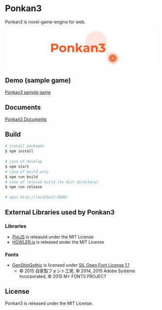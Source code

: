 # Ponkan3

Ponkan3 is novel-game-engine for web.

![Ponkan3 logo](images/ponkan3-logo-landscape2.png)

## Demo (sample game)

[Ponkan3 sample game](http://okayumoka.github.io/ponkan3-samplegame)

## Documents

[Ponkan3 Documents](http://okayumoka.github.io/ponkan3-docs)

## Build

```bash
# install packages
$ npm install

# case of develop
$ npm start
# case of build only
$ npm run build
# case of release build (to dist directory)
$ npm run release

# open http://localhost:8080/
```

## External Libraries used by Ponkan3

### Libraries

- [PixiJS](https://github.com/pixijs/pixi.js) is released under the MIT License
- [HOWLER.js](https://github.com/goldfire/howler.js) is released under the MIT License

### Fonts

- [GenShinGothic](http://jikasei.me/font/genshin/) is licensed under [SIL Open Font License 1.1](http://scripts.sil.org/OFL)
  - © 2015 自家製フォント工房, © 2014, 2015 Adobe Systems Incorporated, © 2015 M+ FONTS PROJECT

## License

Ponkan3 is released under the MIT License.
